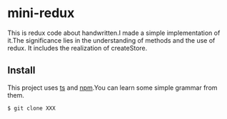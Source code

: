 # mini-redux

This is redux code about handwritten.I made a simple implementation of it.The significance lies in the understanding of methods and the use of redux.
It includes the realization of createStore.







## Install

This project uses [ts](https://www.typescriptlang.org/) and [npm](https://npmjs.com).You can learn some simple grammar from them.

```sh
$ git clone XXX
```


